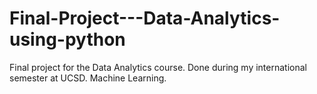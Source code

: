 # Final-Project---Data-Analytics-using-python
Final project for the Data Analytics course. Done during my international semester at UCSD. Machine Learning. 
